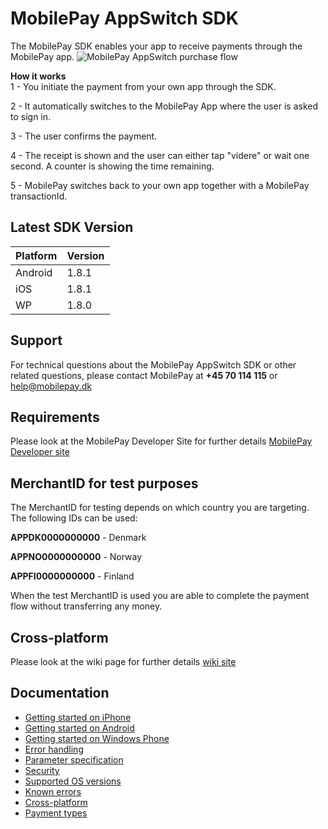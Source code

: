 # MobilePay AppSwitch SDK
The MobilePay SDK enables your app to receive payments through the MobilePay app.
![][1]

**How it works**  
1 - You initiate the payment from your own app through the SDK.

2 - It automatically switches to the MobilePay App where the user is asked to sign in.

3 - The user confirms the payment.

4 - The receipt is shown and the user can either tap "videre" or wait one second. A counter is showing the time remaining.

5 - MobilePay switches back to your own app together with a MobilePay transactionId.

## Latest SDK Version
|Platform|Version|
|:--------|:---|
|Android| 1.8.1|
|iOS| 1.8.1|
|WP| 1.8.0|

## Support
For technical questions about the MobilePay AppSwitch SDK or other related questions, please contact MobilePay at **+45 70 114 115** or [help@mobilepay.dk](mailto://help@mobilepay.dk)

## Requirements
Please look at the MobilePay Developer Site for further details [MobilePay Developer site](https://developer.mobilepay.dk/appswitch-main)

  [1]: https://github.com/MobilePayDev/MobilePay-AppSwitch-SDK/blob/master/doc/wiki/images/mobilepay_appswitch_purchase_flow.png "MobilePay AppSwitch purchase flow"

## MerchantID for test purposes
The MerchantID for testing depends on which country you are targeting. The following IDs can be used:

**APPDK0000000000** - Denmark

**APPNO0000000000** - Norway

**APPFI0000000000** - Finland

When the test MerchantID is used you are able to complete the payment flow without transferring any money.

## Cross-platform
Please look at the wiki page for further details [wiki site](https://github.com/MobilePayDev/MobilePay-AppSwitch-SDK/wiki/Cross-platform)

## Documentation
 * [Getting started on iPhone](https://github.com/MobilePayDev/MobilePay-AppSwitch-SDK/wiki/Getting-started-on-iPhone)
 * [Getting started on Android](https://github.com/MobilePayDev/MobilePay-AppSwitch-SDK/wiki/Getting-started-on-Android)
 * [Getting started on Windows Phone](https://github.com/MobilePayDev/MobilePay-AppSwitch-SDK/wiki/Getting-started-on-Windows-Phone)
 * [Error handling](https://github.com/MobilePayDev/MobilePay-AppSwitch-SDK/wiki/Error-handling)
 * [Parameter specification](https://github.com/MobilePayDev/MobilePay-AppSwitch-SDK/wiki/Parameter-specification)
 * [Security](https://github.com/MobilePayDev/MobilePay-AppSwitch-SDK/wiki/Security)
 * [Supported OS versions](https://github.com/MobilePayDev/MobilePay-AppSwitch-SDK/wiki/Supported-OS-versions)
 * [Known errors](https://github.com/MobilePayDev/MobilePay-AppSwitch-SDK/wiki/Known-errors)
 * [Cross-platform](https://github.com/MobilePayDev/MobilePay-AppSwitch-SDK/wiki/Cross-platform)
 * [Payment types](https://github.com/MobilePayDev/MobilePay-AppSwitch-SDK/wiki/Payment-types)

